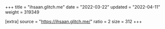 +++
title = "ihsaan.glitch.me"
date = "2022-03-22"
updated = "2022-04-11"
weight = 319349

[extra]
source = "https://ihsaan.glitch.me/"
ratio = 2
size = 312
+++

